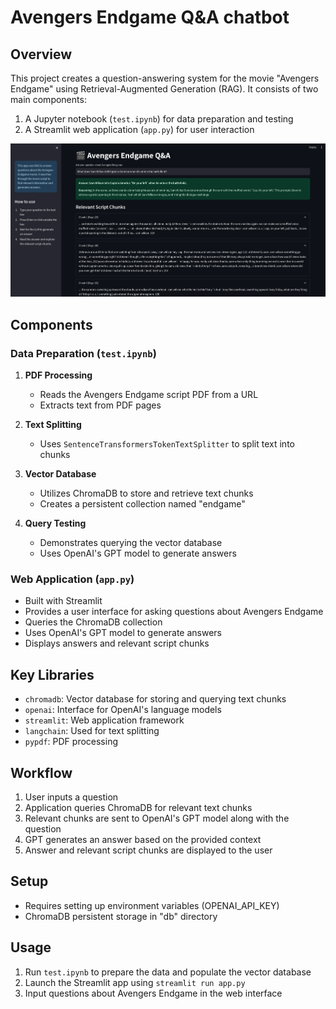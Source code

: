 # Avengers Endgame Q&A chatbot

## Overview

This project creates a question-answering system for the movie "Avengers Endgame" using Retrieval-Augmented Generation (RAG). It consists of two main components:

1. A Jupyter notebook (`test.ipynb`) for data preparation and testing
2. A Streamlit web application (`app.py`) for user interaction

![](image.png)

## Components

### Data Preparation (`test.ipynb`)

1. **PDF Processing**
   - Reads the Avengers Endgame script PDF from a URL
   - Extracts text from PDF pages

2. **Text Splitting**
   - Uses `SentenceTransformersTokenTextSplitter` to split text into chunks

3. **Vector Database**
   - Utilizes ChromaDB to store and retrieve text chunks
   - Creates a persistent collection named "endgame"

4. **Query Testing**
   - Demonstrates querying the vector database
   - Uses OpenAI's GPT model to generate answers

### Web Application (`app.py`)

- Built with Streamlit
- Provides a user interface for asking questions about Avengers Endgame
- Queries the ChromaDB collection
- Uses OpenAI's GPT model to generate answers
- Displays answers and relevant script chunks

## Key Libraries

- `chromadb`: Vector database for storing and querying text chunks
- `openai`: Interface for OpenAI's language models
- `streamlit`: Web application framework
- `langchain`: Used for text splitting
- `pypdf`: PDF processing

## Workflow

1. User inputs a question
2. Application queries ChromaDB for relevant text chunks
3. Relevant chunks are sent to OpenAI's GPT model along with the question
4. GPT generates an answer based on the provided context
5. Answer and relevant script chunks are displayed to the user

## Setup

- Requires setting up environment variables (OPENAI_API_KEY)
- ChromaDB persistent storage in "db" directory

## Usage

1. Run `test.ipynb` to prepare the data and populate the vector database
2. Launch the Streamlit app using `streamlit run app.py`
3. Input questions about Avengers Endgame in the web interface